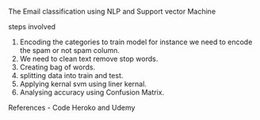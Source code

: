 
The Email classification using NLP and Support vector Machine

steps involved 

1. Encoding the categories to train model for instance we need to encode the spam or not spam column.
2. We need to clean text remove stop words.
3. Creating bag of words.
4. splitting data into train and test.
5. Applying kernal svm using liner kernal.
6. Analysing accuracy using Confusion Matrix.

References - Code Heroko and Udemy
